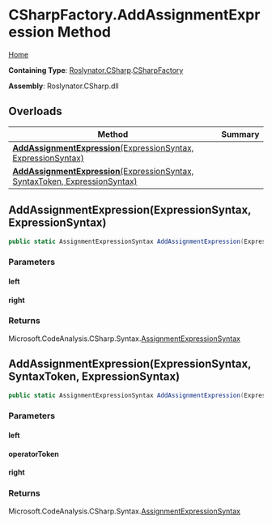 # CSharpFactory\.AddAssignmentExpression Method

[Home](../../../../README.md)

**Containing Type**: [Roslynator.CSharp](../../README.md)\.[CSharpFactory](../README.md)

**Assembly**: Roslynator\.CSharp\.dll

## Overloads

| Method | Summary |
| ------ | ------- |
| [**AddAssignmentExpression**(ExpressionSyntax, ExpressionSyntax)](#Roslynator_CSharp_CSharpFactory_AddAssignmentExpression_Microsoft_CodeAnalysis_CSharp_Syntax_ExpressionSyntax_Microsoft_CodeAnalysis_CSharp_Syntax_ExpressionSyntax_) | |
| [**AddAssignmentExpression**(ExpressionSyntax, SyntaxToken, ExpressionSyntax)](#Roslynator_CSharp_CSharpFactory_AddAssignmentExpression_Microsoft_CodeAnalysis_CSharp_Syntax_ExpressionSyntax_Microsoft_CodeAnalysis_SyntaxToken_Microsoft_CodeAnalysis_CSharp_Syntax_ExpressionSyntax_) | |

## AddAssignmentExpression\(ExpressionSyntax, ExpressionSyntax\)<a name="Roslynator_CSharp_CSharpFactory_AddAssignmentExpression_Microsoft_CodeAnalysis_CSharp_Syntax_ExpressionSyntax_Microsoft_CodeAnalysis_CSharp_Syntax_ExpressionSyntax_"></a>

```csharp
public static AssignmentExpressionSyntax AddAssignmentExpression(ExpressionSyntax left, ExpressionSyntax right)
```

### Parameters

#### left

#### right

### Returns

Microsoft\.CodeAnalysis\.CSharp\.Syntax\.[AssignmentExpressionSyntax](https://docs.microsoft.com/en-us/dotnet/api/microsoft.codeanalysis.csharp.syntax.assignmentexpressionsyntax)

## AddAssignmentExpression\(ExpressionSyntax, SyntaxToken, ExpressionSyntax\)<a name="Roslynator_CSharp_CSharpFactory_AddAssignmentExpression_Microsoft_CodeAnalysis_CSharp_Syntax_ExpressionSyntax_Microsoft_CodeAnalysis_SyntaxToken_Microsoft_CodeAnalysis_CSharp_Syntax_ExpressionSyntax_"></a>

```csharp
public static AssignmentExpressionSyntax AddAssignmentExpression(ExpressionSyntax left, SyntaxToken operatorToken, ExpressionSyntax right)
```

### Parameters

#### left

#### operatorToken

#### right

### Returns

Microsoft\.CodeAnalysis\.CSharp\.Syntax\.[AssignmentExpressionSyntax](https://docs.microsoft.com/en-us/dotnet/api/microsoft.codeanalysis.csharp.syntax.assignmentexpressionsyntax)

